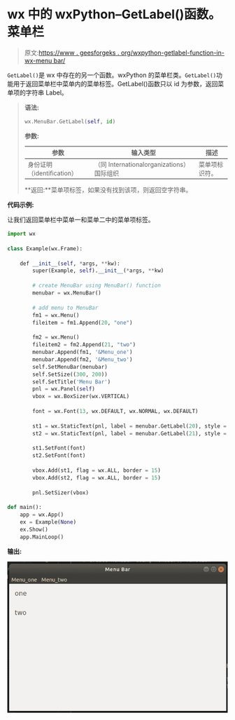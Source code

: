 # wx 中的 wxPython–GetLabel()函数。菜单栏

> 原文:[https://www . geesforgeks . org/wxpython-getlabel-function-in-wx-menu bar/](https://www.geeksforgeeks.org/wxpython-getlabel-function-in-wx-menubar/)

`GetLabel()`是 wx 中存在的另一个函数。wxPython 的菜单栏类。`GetLabel()`功能用于返回菜单栏中菜单内的菜单标签。GetLabel()函数只以 id 为参数，返回菜单项的字符串 Label。

> **语法:**
> 
> ```py
> wx.MenuBar.GetLabel(self, id)
> 
> ```
> 
> **参数:**
> 
> | 参数 | 输入类型 | 描述 |
> | --- | --- | --- |
> | 身份证明（identification） | （同 Internationalorganizations）国际组织 | 菜单项标识符。 |
> 
> **返回:**菜单项标签，如果没有找到该项，则返回空字符串。

**代码示例:**

让我们返回菜单栏中菜单一和菜单二中的菜单项标签。

```py
import wx

class Example(wx.Frame):

    def __init__(self, *args, **kw):
        super(Example, self).__init__(*args, **kw)

        # create MenuBar using MenuBar() function
        menubar = wx.MenuBar()

        # add menu to MenuBar
        fm1 = wx.Menu()
        fileitem = fm1.Append(20, "one")

        fm2 = wx.Menu()
        fileitem2 = fm2.Append(21, "two")
        menubar.Append(fm1, '&Menu_one')
        menubar.Append(fm2, '&Menu_two')
        self.SetMenuBar(menubar)
        self.SetSize((300, 200))
        self.SetTitle('Menu Bar')
        pnl = wx.Panel(self)
        vbox = wx.BoxSizer(wx.VERTICAL)

        font = wx.Font(13, wx.DEFAULT, wx.NORMAL, wx.DEFAULT)

        st1 = wx.StaticText(pnl, label = menubar.GetLabel(20), style = wx.ALIGN_LEFT)
        st2 = wx.StaticText(pnl, label = menubar.GetLabel(21), style = wx.ALIGN_LEFT)

        st1.SetFont(font)
        st2.SetFont(font)

        vbox.Add(st1, flag = wx.ALL, border = 15)
        vbox.Add(st2, flag = wx.ALL, border = 15)

        pnl.SetSizer(vbox)

def main():
    app = wx.App()
    ex = Example(None)
    ex.Show()
    app.MainLoop()
```

**输出:**

![](img/ec424d0eb63dff53ee3fc378bd63eb51.png)